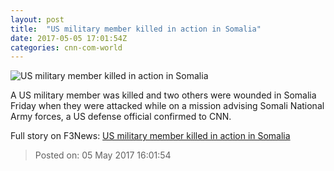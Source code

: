 ```yaml
---
layout: post
title:  "US military member killed in action in Somalia"
date: 2017-05-05 17:01:54Z
categories: cnn-com-world
---
```


![US military member killed in action in Somalia](http://i2.cdn.cnn.com/cnnnext/dam/assets/160204150328-somaliamap-super-tease.jpg)

A US military member was killed and two others were wounded in Somalia Friday when they were attacked while on a mission advising Somali National Army forces, a US defense official confirmed to CNN.


Full story on F3News: [US military member killed in action in Somalia](http://www.f3nws.com/n/syubfB)

> Posted on: 05 May 2017 16:01:54
